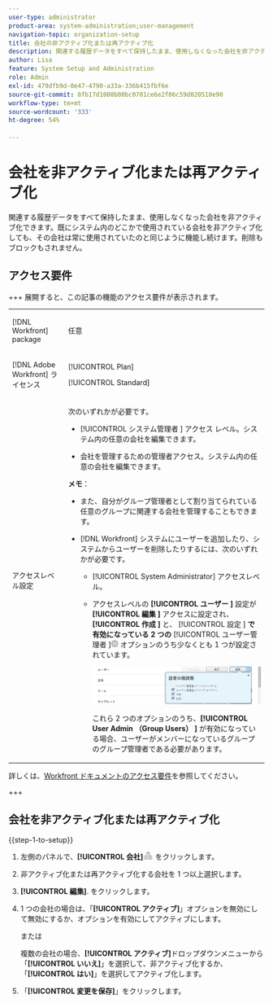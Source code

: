 ```yaml
---
user-type: administrator
product-area: system-administration;user-management
navigation-topic: organization-setup
title: 会社の非アクティブ化または再アクティブ化
description: 関連する履歴データをすべて保持したまま、使用しなくなった会社を非アクティブ化できます。既にシステム内のどこかで使用されている会社を非アクティブ化しても、その会社は常に使用されていたのと同じように機能し続けます。削除もブロックもされません。
author: Lisa
feature: System Setup and Administration
role: Admin
exl-id: 479dfb9d-0e47-4790-a33a-336b415fbf6e
source-git-commit: 8fb17d1008b00bc0701ce6e2f06c59d020510e90
workflow-type: tm+mt
source-wordcount: '333'
ht-degree: 54%

---
```


# 会社を非アクティブ化または再アクティブ化

<!--<span class="preview">The highlighted information on this page refers to functionality not yet generally available. It is available only in the Preview Sandbox environment, and is being released in a phased rollout to Production.</span>-->

関連する履歴データをすべて保持したまま、使用しなくなった会社を非アクティブ化できます。既にシステム内のどこかで使用されている会社を非アクティブ化しても、その会社は常に使用されていたのと同じように機能し続けます。削除もブロックもされません。

## アクセス要件

+++ 展開すると、この記事の機能のアクセス要件が表示されます。

<table style="table-layout:auto">
 <tbody> 
  <tr> 
   <td> <p>[!DNL Workfront] package</p> </td> 
   <td><p>任意</p>
   </td> 
  </tr> 
  <tr> 
   <td> <p>[!DNL Adobe Workfront] ライセンス</p> </td> 
   <td><p>[!UICONTROL Plan]</p>
   <p>[!UICONTROL Standard]</p>
   </td> 
  </tr>
  <tr> 
   <td>アクセスレベル設定</td> 
  <td> <p>次のいずれかが必要です。</p> 
    <ul> 
     <li> <p>[!UICONTROL システム管理者 ] アクセス レベル。システム内の任意の会社を編集できます。</p> </li> 
     <li> <p>会社を管理するための管理者アクセス。システム内の任意の会社を編集できます。</p> </li> 
    </ul> <p><b>メモ</b>：
     <ul> 
      <li> <p>また、自分がグループ管理者として割り当てられている任意のグループに関連する会社を管理することもできます。</p> </li> 
      <li> <p>[!DNL Workfront] システムにユーザーを追加したり、システムからユーザーを削除したりするには、次のいずれかが必要です。</p> 
       <ul> 
        <li> <p>[!UICONTROL System Administrator] アクセスレベル。 </p> </li> 
        <li> <p>アクセスレベルの <b>[!UICONTROL ユーザー ]</b> 設定が <b>[!UICONTROL 編集 ]</b> アクセスに設定され、<b>[!UICONTROL 作成 ]</b> と、<b> </b>[!UICONTROL 設定 ]<b> で有効になっている 2 つの </b>[!UICONTROL ユーザー管理者 ]<img src="assets/gear-icon-in-access-levels.png"> オプションのうち少なくとも 1 つが設定されています。 </p> <p> <img src="assets/access-req-users.png"> </p> <p>これら 2 つのオプションのうち、<b>[!UICONTROL User Admin （Group Users） ]</b> が有効になっている場合、ユーザーがメンバーになっているグループのグループ管理者である必要があります。</p> </li> 
       </ul>
       </li> 
     </ul> </p> </td>
  </tr> 
 </tbody> 
</table>

詳しくは、[Workfront ドキュメントのアクセス要件](/help/quicksilver/administration-and-setup/add-users/access-levels-and-object-permissions/access-level-requirements-in-documentation.md)を参照してください。

+++

## 会社を非アクティブ化または再アクティブ化

{{step-1-to-setup}}

1. 左側のパネルで、**[!UICONTROL 会社]**![ 会社アイコン ](assets/companies-icon-left-panel.png) をクリックします。

1. 非アクティブ化または再アクティブ化する会社を 1 つ以上選択します。
1. **[!UICONTROL 編集]**.<!--MAKE THIS A SEPARATE NUMBERED LINE<span class="preview">In the Preview environment, disable the **[!UICONTROL Is Active]** option to deactivate it, or enable the option to activate it.</span>--> をクリックします。
1. 1 つの会社の場合は、「**[!UICONTROL アクティブ]**」オプションを無効にして無効にするか、オプションを有効にしてアクティブにします。<!--ADD TO THE FRONT OF THIS SENTENCE In the Production environment, -->

   または

   複数の会社の場合、**[!UICONTROL アクティブ]**&#x200B;ドロップダウンメニューから「**[!UICONTROL いいえ]**」を選択して、非アクティブ化するか、「**[!UICONTROL はい]**」を選択してアクティブ化します。

1. 「**[!UICONTROL 変更を保存]**」をクリックします。
